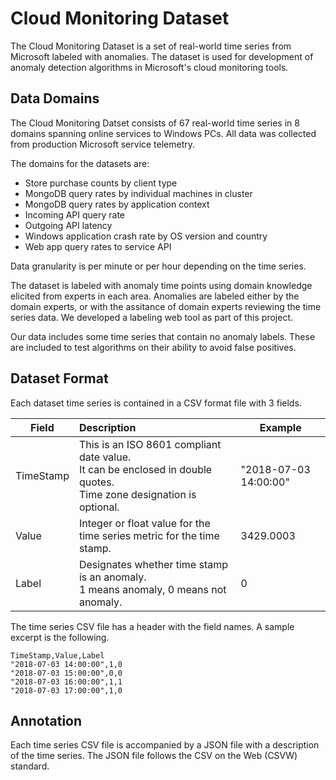 # Cloud Monitoring Dataset

The Cloud Monitoring Dataset is a set of real-world time series from Microsoft labeled with anomalies.  The dataset is used for development of anomaly detection algorithms in Microsoft's cloud monitoring tools.

## Data Domains

The Cloud Monitoring Datset consists of 67 real-world time series in 8 domains spanning online services to Windows PCs.  All data was collected from production Microsoft service telemetry.

The domains for the datasets are:

* Store purchase counts by client type
* MongoDB query rates by individual machines in cluster
* MongoDB query rates by application context
* Incoming API query rate
* Outgoing API latency
* Windows application crash rate by OS version and country
* Web app query rates to service API

Data granularity is per minute or per hour depending on the time series.

The dataset is labeled with anomaly time points using domain knowledge elicited from experts in each area. Anomalies are labeled either by the domain experts, or with the assitance of domain experts reviewing the time series data.  We developed a labeling web tool as part of this project.

Our data includes some time series that contain no anomaly labels.  These are included to test algorithms on their ability to avoid false positives.

## Dataset Format

Each dataset time series is contained in a CSV format file with 3 fields.

| Field     |      Description      |  Example |
|-----------|:----------------------|----------|
| TimeStamp | This is an ISO 8601 compliant date value.<br> It can be enclosed in double quotes.<br>Time zone designation is optional. | "2018-07-03 14:00:00" |
| Value     | Integer or float value for the time series metric for the time stamp.   |   3429.0003 |
| Label     | Designates whether time stamp is an anomaly.<br>1 means anomaly, 0 means not anomaly. |   0 |

The time series CSV file has a header with the field names.  A sample excerpt is the following.

    TimeStamp,Value,Label
    "2018-07-03 14:00:00",1,0
    "2018-07-03 15:00:00",0,0
    "2018-07-03 16:00:00",1,1
    "2018-07-03 17:00:00",1,0

## Annotation

Each time series CSV file is accompanied by a JSON file with a description of the time series.  The JSON file follows the CSV on the Web (CSVW) standard.
